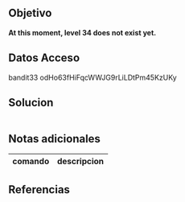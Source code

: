 
## Objetivo
**At this moment, level 34 does not exist yet.**
## Datos Acceso
bandit33
odHo63fHiFqcWWJG9rLiLDtPm45KzUKy

## Solucion
```bash


```
## Notas adicionales
| comando |  descripcion|
|---|----|


## Referencias



